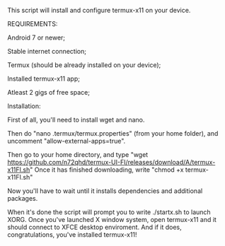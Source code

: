 This script will install and configure termux-x11 on your device.


REQUIREMENTS:

Android 7 or newer;

Stable internet connection;

Termux (should be already installed on your device);

Installed termux-x11 app;

Atleast 2 gigs of free space;

Installation:

First of all, you'll need to install wget and nano.

Then do "nano .termux/termux.properties" (from your home folder), and uncomment "allow-external-apps=true".

Then go to your home directory, and type "wget https://github.com/n72qhd/termux-UI-FI/releases/download/A/termux-x11FI.sh"
Once it has finished downloading, write "chmod +x termux-x11FI.sh"

Now you'll have to wait until it installs dependencies and additional packages.

When it's done the script will prompt you to write ./startx.sh to launch XORG. Once you've launched X window system, open termux-x11 and it should connect
to XFCE desktop enviroment. And if it does, congratulations, you've installed termux-x11!

